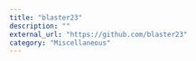 ```yaml
---
title: "blaster23"
description: ""
external_url: "https://github.com/blaster23"
category: "Miscellaneous"
---
```

